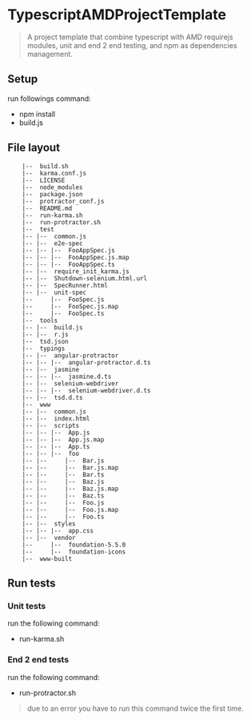 TypescriptAMDProjectTemplate
============================

> A project template that combine typescript with AMD requirejs modules, unit and end 2 end testing, and npm as dependencies management.


## Setup

run followings command:
* npm install
* build.js

## File layout

        |--  build.sh
        |--  karma.conf.js
        |--  LICENSE
        |--  node_modules
        |--  package.json
        |--  protractor_conf.js
        |--  README.md
        |--  run-karma.sh
        |--  run-protractor.sh
        |--  test
        |-- |--  common.js
        |-- |--  e2e-spec
        |-- |-- |--  FooAppSpec.js
        |-- |-- |--  FooAppSpec.js.map
        |-- |-- |--  FooAppSpec.ts
        |-- |--  require_init_karma.js
        |-- |--  Shutdown-selenium.html.url
        |-- |--  SpecRunner.html
        |-- |--  unit-spec
        |--     |--  FooSpec.js
        |--     |--  FooSpec.js.map
        |--     |--  FooSpec.ts
        |--  tools
        |-- |--  build.js
        |-- |--  r.js
        |--  tsd.json
        |--  typings
        |-- |--  angular-protractor
        |-- |-- |--  angular-protractor.d.ts
        |-- |--  jasmine
        |-- |-- |--  jasmine.d.ts
        |-- |--  selenium-webdriver
        |-- |-- |--  selenium-webdriver.d.ts
        |-- |--  tsd.d.ts
        |--  www
        |-- |--  common.js
        |-- |--  index.html
        |-- |--  scripts
        |-- |-- |--  App.js
        |-- |-- |--  App.js.map
        |-- |-- |--  App.ts
        |-- |-- |--  foo
        |-- |--     |--  Bar.js
        |-- |--     |--  Bar.js.map
        |-- |--     |--  Bar.ts
        |-- |--     |--  Baz.js
        |-- |--     |--  Baz.js.map
        |-- |--     |--  Baz.ts
        |-- |--     |--  Foo.js
        |-- |--     |--  Foo.js.map
        |-- |--     |--  Foo.ts
        |-- |--  styles
        |-- |-- |--  app.css
        |-- |--  vendor
        |--     |--  foundation-5.5.0
        |--     |--  foundation-icons
        |--  www-built

## Run tests

### Unit tests

run the following command:
* run-karma.sh

### End 2 end tests

run the following command:
* run-protractor.sh

> due to an error you have to run this command twice the first time.

